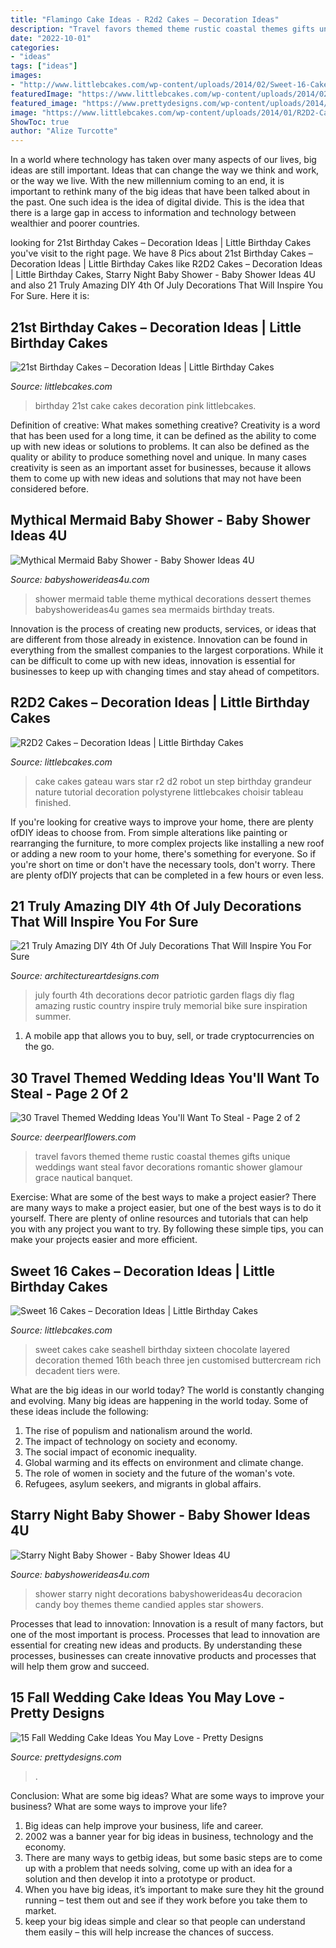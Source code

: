 ```yaml
---
title: "Flamingo Cake Ideas - R2d2 Cakes – Decoration Ideas"
description: "Travel favors themed theme rustic coastal themes gifts unique weddings want steal favor decorations romantic shower glamour grace nautical banquet"
date: "2022-10-01"
categories:
- "ideas"
tags: ["ideas"]
images:
- "http://www.littlebcakes.com/wp-content/uploads/2014/02/Sweet-16-Cakes-Ideas.jpg"
featuredImage: "https://www.littlebcakes.com/wp-content/uploads/2014/02/Images-of-21st-Birthday-Cakes.jpg"
featured_image: "https://www.prettydesigns.com/wp-content/uploads/2014/09/Floral-Wedding-Cake.jpg"
image: "https://www.littlebcakes.com/wp-content/uploads/2014/01/R2D2-Cake.jpg"
ShowToc: true
author: "Alize Turcotte"
---
```



In a world where technology has taken over many aspects of our lives, big ideas are still important. Ideas that can change the way we think and work, or the way we live. With the new millennium coming to an end, it is important to rethink many of the big ideas that have been talked about in the past. One such idea is the idea of digital divide. This is the idea that there is a large gap in access to information and technology between wealthier and poorer countries.

	

		
looking for 21st Birthday Cakes – Decoration Ideas | Little Birthday Cakes you've visit to the right page. We have 8 Pics about 21st Birthday Cakes – Decoration Ideas | Little Birthday Cakes like R2D2 Cakes – Decoration Ideas | Little Birthday Cakes, Starry Night Baby Shower - Baby Shower Ideas 4U and also 21 Truly Amazing DIY 4th Of July Decorations That Will Inspire You For Sure. Here it is:
		
    
## 21st Birthday Cakes – Decoration Ideas | Little Birthday Cakes

<img loading=lazy src="https://www.littlebcakes.com/wp-content/uploads/2014/02/Images-of-21st-Birthday-Cakes.jpg" onerror="this.onerror=null;this.src='https://tse3.mm.bing.net/th?id=OIP.7ceUCD8BGLXEkUFyYyEfdAHaJ4&amp;pid=15.1';" alt="21st Birthday Cakes – Decoration Ideas | Little Birthday Cakes">

_Source: littlebcakes.com_

>birthday 21st cake cakes decoration pink littlebcakes. 

	

Definition of creative: What makes something creative?
Creativity is a word that has been used for a long time, it can be defined as the ability to come up with new ideas or solutions to problems. It can also be defined as the quality or ability to produce something novel and unique. In many cases creativity is seen as an important asset for businesses, because it allows them to come up with new ideas and solutions that may not have been considered before.

    
## Mythical Mermaid Baby Shower - Baby Shower Ideas 4U

<img loading=lazy src="https://babyshowerideas4u.com/wp-content/uploads/2016/06/Mythical-Mermaid-Baby-Shower-Dessert-Table-600x806.jpg" onerror="this.onerror=null;this.src='https://tse2.mm.bing.net/th?id=OIP.Oqt6tzPdjkgE6ykNb-f7bQHaJ8&amp;pid=15.1';" alt="Mythical Mermaid Baby Shower - Baby Shower Ideas 4U">

_Source: babyshowerideas4u.com_

>shower mermaid table theme mythical decorations dessert themes babyshowerideas4u games sea mermaids birthday treats. 

	

Innovation is the process of creating new products, services, or ideas that are different from those already in existence. Innovation can be found in everything from the smallest companies to the largest corporations. While it can be difficult to come up with new ideas, innovation is essential for businesses to keep up with changing times and stay ahead of competitors.

    
## R2D2 Cakes – Decoration Ideas | Little Birthday Cakes

<img loading=lazy src="https://www.littlebcakes.com/wp-content/uploads/2014/01/R2D2-Cake.jpg" onerror="this.onerror=null;this.src='https://tse1.mm.bing.net/th?id=OIP.5eLXqiH1rwqq4-cKggSt-AHaJ7&amp;pid=15.1';" alt="R2D2 Cakes – Decoration Ideas | Little Birthday Cakes">

_Source: littlebcakes.com_

>cake cakes gateau wars star r2 d2 robot un step birthday grandeur nature tutorial decoration polystyrene littlebcakes choisir tableau finished. 

	

If you're looking for creative ways to improve your home, there are plenty ofDIY ideas to choose from. From simple alterations like painting or rearranging the furniture, to more complex projects like installing a new roof or adding a new room to your home, there's something for everyone. So if you're short on time or don't have the necessary tools, don't worry. There are plenty ofDIY projects that can be completed in a few hours or even less.

    
## 21 Truly Amazing DIY 4th Of July Decorations That Will Inspire You For Sure

<img loading=lazy src="https://www.architectureartdesigns.com/wp-content/uploads/2016/06/19-15-630x1136.jpg" onerror="this.onerror=null;this.src='https://tse2.mm.bing.net/th?id=OIP.qoG60dgZX5K9RXG0ZkvYSwHaNW&amp;pid=15.1';" alt="21 Truly Amazing DIY 4th Of July Decorations That Will Inspire You For Sure">

_Source: architectureartdesigns.com_

>july fourth 4th decorations decor patriotic garden flags diy flag amazing rustic country inspire truly memorial bike sure inspiration summer. 

	

1. A mobile app that allows you to buy, sell, or trade cryptocurrencies on the go.

    
## 30 Travel Themed Wedding Ideas You&#039;ll Want To Steal - Page 2 Of 2

<img loading=lazy src="https://www.deerpearlflowers.com/wp-content/uploads/2015/04/rustic-travel-themed-favors.jpg" onerror="this.onerror=null;this.src='https://tse4.mm.bing.net/th?id=OIP.EtYxoTq8B8mLb1TD7a1snAHaLH&amp;pid=15.1';" alt="30 Travel Themed Wedding Ideas You&#039;ll Want To Steal - Page 2 of 2">

_Source: deerpearlflowers.com_

>travel favors themed theme rustic coastal themes gifts unique weddings want steal favor decorations romantic shower glamour grace nautical banquet. 

	

Exercise: What are some of the best ways to make a project easier?
There are many ways to make a project easier, but one of the best ways is to do it yourself. There are plenty of online resources and tutorials that can help you with any project you want to try. By following these simple tips, you can make your projects easier and more efficient.

    
## Sweet 16 Cakes – Decoration Ideas | Little Birthday Cakes

<img loading=lazy src="http://www.littlebcakes.com/wp-content/uploads/2014/02/Sweet-16-Cakes-Ideas.jpg" onerror="this.onerror=null;this.src='https://tse2.mm.bing.net/th?id=OIP.Qhg5BdUPRfx7ZYJqtAjxWgHaLI&amp;pid=15.1';" alt="Sweet 16 Cakes – Decoration Ideas | Little Birthday Cakes">

_Source: littlebcakes.com_

>sweet cakes cake seashell birthday sixteen chocolate layered decoration themed 16th beach three jen customised buttercream rich decadent tiers were. 

	

What are the big ideas in our world today?
The world is constantly changing and evolving. Many big ideas are happening in the world today. Some of these ideas include the following:
1. The rise of populism and nationalism around the world.
2. The impact of technology on society and economy.
3. The social impact of economic inequality. 
4. Global warming and its effects on environment and climate change. 
5. The role of women in society and the future of the woman's vote. 
6. Refugees, asylum seekers, and migrants in global affairs. 

    
## Starry Night Baby Shower - Baby Shower Ideas 4U

<img loading=lazy src="https://babyshowerideas4u.com/wp-content/uploads/2016/09/Starry-Night-Baby-Shower-Candied-Apples.jpg" onerror="this.onerror=null;this.src='https://tse3.mm.bing.net/th?id=OIP.d3Oqj8h7n6iIgZmco2JIUQHaJ4&amp;pid=15.1';" alt="Starry Night Baby Shower - Baby Shower Ideas 4U">

_Source: babyshowerideas4u.com_

>shower starry night decorations babyshowerideas4u decoracion candy boy themes theme candied apples star showers. 

	

Processes that lead to innovation:
Innovation is a result of many factors, but one of the most important is process. Processes that lead to innovation are essential for creating new ideas and products. By understanding these processes, businesses can create innovative products and processes that will help them grow and succeed.

    
## 15 Fall Wedding Cake Ideas You May Love - Pretty Designs

<img loading=lazy src="https://www.prettydesigns.com/wp-content/uploads/2014/09/Floral-Wedding-Cake.jpg" onerror="this.onerror=null;this.src='https://tse1.mm.bing.net/th?id=OIP.8IqKyKAZfJluuyp3lxQ7xgHaLD&amp;pid=15.1';" alt="15 Fall Wedding Cake Ideas You May Love - Pretty Designs">

_Source: prettydesigns.com_

>. 

	

Conclusion: What are some big ideas? What are some ways to improve your business? What are some ways to improve your life?
1. Big ideas can help improve your business, life and career.
2. 2002 was a banner year for big ideas in business, technology and the economy.
3. There are many ways to getbig ideas, but some basic steps are to come up with a problem that needs solving, come up with an idea for a solution and then develop it into a prototype or product.
4. When you have big ideas, it’s important to make sure they hit the ground running – test them out and see if they work before you take them to market.
5. keep your big ideas simple and clear so that people can understand them easily – this will help increase the chances of success.

